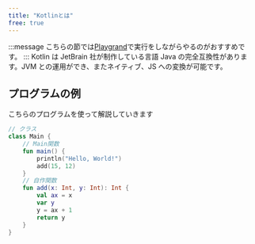 ```yaml
---
title: "Kotlinとは"
free: true
---
```


:::message
こちらの節では[Playgrand]()で実行をしながらやるのがおすすめです。
:::
Kotlin は JetBrain 社が制作している言語 Java の完全互換性があります。JVM との運用ができ、またネイティブ、JS への変換が可能です。

## プログラムの例

こちらのプログラムを使って解説していきます

```kt:Main.kt
// クラス
class Main {
	// Main関数
	fun main() {
		println("Hello, World!")
		add(15, 12)
	}
	// 自作関数
	fun add(x: Int, y: Int): Int {
		val ax = x
		var y
		y = ax + 1
		return y
	}
}
```
